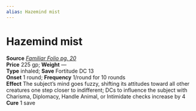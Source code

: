 ```yaml
---
alias: Hazemind mist
---
```


# Hazemind mist

**Source** [_Familiar Folio pg. 20_](http://paizo.com/products/btpy98d3?Pathfinder-Player-Companion-Familiar-Folio)  
**Price** 225 gp; **Weight** —  
**Type** inhaled; **Save** Fortitude DC 13  
**Onset** 1 round; **Frequency** 1/round for 10 rounds  
**Effect** The subject’s mind goes fuzzy, shifting its attitudes toward all other creatures one step closer to indifferent; DCs to influence the subject with Charisma, Diplomacy, Handle Animal, or Intimidate checks increase by 4  
**Cure** 1 save
